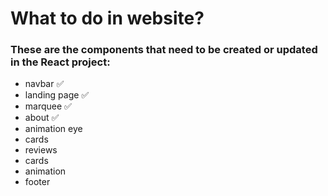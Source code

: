 # What to do in website?
### These are the components that need to be created or updated in the React project:
- navbar ✅
- landing page ✅
- marquee ✅
- about ✅
- animation eye 
- cards 
- reviews
- cards 
- animation
- footer